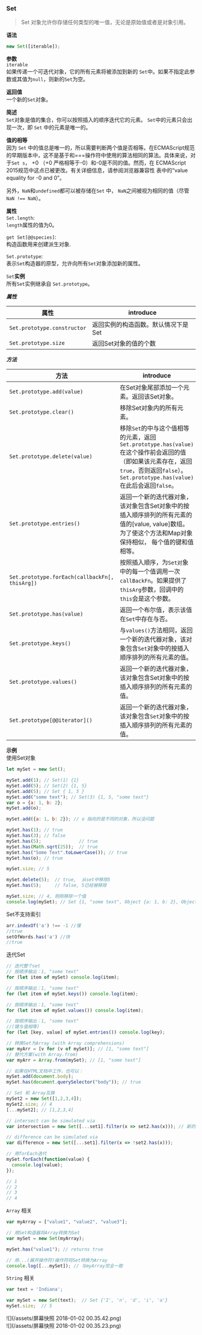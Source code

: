 ### Set
> Set 对象允许你存储任何类型的唯一值，无论是原始值或者是对象引用。

**语法**

```javaScript
new Set([iterable]);
```

**参数**  
`iterable`  
如果传递一个可迭代对象，它的所有元素将被添加到新的 `Set`中。如果不指定此参数或其值为`null`，则新的`Set`为空。

**返回值**  
一个新的`Set`对象。

**简述**  
`Set`对象是值的集合，你可以按照插入的顺序迭代它的元素。 `Set`中的元素只会出现一次，即 `Set` 中的元素是唯一的。

**值的相等**  
因为 `Set` 中的值总是唯一的，所以需要判断两个值是否相等。在ECMAScript规范的早期版本中，这不是基于和===操作符中使用的算法相同的算法。具体来说，对于`Set s`， +0 （+0 严格相等于-0）和-0是不同的值。然而，在 ECMAScript 2015规范中这点已被更改。有关详细信息，请参阅浏览器兼容性 表中的“value equality for -0 and 0”。

另外，`NaN`和`undefined`都可以被存储在`Set` 中， `NaN`之间被视为相同的值（尽管 `NaN !== NaN`）。

**属性**  
`Set.length`:  
`length`属性的值为0。

`get Set[@@species]`:  
构造函数用来创建派生对象.

`Set.prototype`:  
表示`Set`构造器的原型，允许向所有`Set`对象添加新的属性。

`Set`**实例**  
所有`Set`实例继承自 `Set.prototype`。

_**属性**_

| 属性 | introduce |
| --- | --- |
| `Set.prototype.constructor` | 返回实例的构造函数。默认情况下是Set |
| `Set.prototype.size` | 返回Set对象的值的个数 |

_**方法**_

| 方法 | introduce |
| --- | --- |
| `Set.prototype.add(value)` | 在Set对象尾部添加一个元素。返回该Set对象。 |
| `Set.prototype.clear()` | 移除Set对象内的所有元素。 |
| `Set.prototype.delete(value)` | 移除`Set`的中与这个值相等的元素，返回`Set.prototype.has(value)`在这个操作前会返回的值（即如果该元素存在，返回`true`，否则返回`false`）。`Set.prototype.has(value)`在此后会返回`false`。 |
| `Set.prototype.entries()` | 返回一个新的迭代器对象，该对象包含Set对象中的按插入顺序排列的所有元素的值的\[value, value\]数组。为了使这个方法和Map对象保持相似， 每个值的键和值相等。 |
| `Set.prototype.forEach(callbackFn[, thisArg])` | 按照插入顺序，为`Set对`象中的每一个值调用一次`callBackFn`。如果提供了`thisArg`参数，回调中的`this`会是这个参数。 |
| `Set.prototype.has(value)` | 返回一个布尔值，表示该值在`Set`中存在与否。 |
| `Set.prototype.keys()` | 与`values()`方法相同，返回一个新的迭代器对象，该对象包含`Set`对象中的按插入顺序排列的所有元素的值。 |
| `Set.prototype.values()` | 返回一个新的迭代器对象，该对象包含Set对象中的按插入顺序排列的所有元素的值。 |
| `Set.prototype[@@iterator]()` | 返回一个新的迭代器对象，该对象包含`Set`对象中的按插入顺序排列的所有元素的值。 |

**示例**  
使用Set对象

```javaScript
let mySet = new Set();

mySet.add(1); // Set(1) {1}
mySet.add(5); // Set(2) {1, 5}
mySet.add(5); // Set { 1, 5 }
mySet.add("some text"); // Set(3) {1, 5, "some text"}
var o = {a: 1, b: 2};
mySet.add(o);

mySet.add({a: 1, b: 2}); // o 指向的是不同的对象，所以没问题

mySet.has(1); // true
mySet.has(3); // false
mySet.has(5);              // true
mySet.has(Math.sqrt(25));  // true
mySet.has("Some Text".toLowerCase()); // true
mySet.has(o); // true

mySet.size; // 5

mySet.delete(5);  // true,  从set中移除5
mySet.has(5);     // false, 5已经被移除

mySet.size; // 4, 刚刚移除一个值
console.log(mySet); // Set {1, "some text", Object {a: 1, b: 2}, Object {a: 1, b: 2}}
```

Set不支持索引

```javaScript
arr.indexOf('a') !== -1 //慢
//true
setOfWords.has('a') //快 
//true
```

迭代Set

```javaScript
// 迭代整个set
// 按顺序输出：1, "some text" 
for (let item of mySet) console.log(item);

// 按顺序输出：1, "some text" 
for (let item of mySet.keys()) console.log(item);

// 按顺序输出：1, "some text" 
for (let item of mySet.values()) console.log(item);

// 按顺序输出：1, "some text" 
//(键与值相等)
for (let [key, value] of mySet.entries()) console.log(key);

// 转换Set为Array (with Array comprehensions)
var myArr = [v for (v of mySet)]; // [1, "some text"]
// 替代方案(with Array.from)
var myArr = Array.from(mySet); // [1, "some text"]

// 如果在HTML文档中工作，也可以：
mySet.add(document.body);
mySet.has(document.querySelector("body")); // true

// Set 和 Array互换
mySet2 = new Set([1,2,3,4]);
mySet2.size; // 4
[...mySet2]; // [1,2,3,4]

// intersect can be simulated via 
var intersection = new Set([...set1].filter(x => set2.has(x))); // 新的迭代器对象

// difference can be simulated via
var difference = new Set([...set1].filter(x => !set2.has(x)));

// 用forEach迭代
mySet.forEach(function(value) {
  console.log(value);
});

// 1
// 2
// 3
// 4
```

`Array` 相关

```javaScript
var myArray = ["value1", "value2", "value3"];

// 用Set构造器将Array转换为Set
var mySet = new Set(myArray);

mySet.has("value1"); // returns true

// 用...(展开操作符)操作符将Set转换为Array
console.log([...mySet]); // 与myArray完全一致
```

`String` 相关

```javaScript
var text = 'Indiana';

var mySet = new Set(text);  // Set {'I', 'n', 'd', 'i', 'a'}
mySet.size;  // 5
```

![](/assets/屏幕快照 2018-01-02 00.35.42.png)  
![](/assets/屏幕快照 2018-01-02 00.35.23.png)

